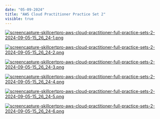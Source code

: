 ```yaml
---
date: "05-09-2024"
title: "AWS Cloud Practitioner Practice Set 2"
visible: true
---
```

<a href="/blog/images/screencapture-skillcertpro-aws-cloud-practitioner-full-practice-sets-2-2024-09-05-15_26_24-1.png" target="_blank"><img src="/blog/images/screencapture-skillcertpro-aws-cloud-practitioner-full-practice-sets-2-2024-09-05-15_26_24-1.png" alt="screencapture-skillcertpro-aws-cloud-practitioner-full-practice-sets-2-2024-09-05-15_26_24-1.png" /></a>

<a href="/blog/images/screencapture-skillcertpro-aws-cloud-practitioner-full-practice-sets-2-2024-09-05-15_26_24-2.png" target="_blank"><img src="/blog/images/screencapture-skillcertpro-aws-cloud-practitioner-full-practice-sets-2-2024-09-05-15_26_24-2.png" alt="screencapture-skillcertpro-aws-cloud-practitioner-full-practice-sets-2-2024-09-05-15_26_24-2.png" /></a>

<a href="/blog/images/screencapture-skillcertpro-aws-cloud-practitioner-full-practice-sets-2-2024-09-05-15_26_24-3.png" target="_blank"><img src="/blog/images/screencapture-skillcertpro-aws-cloud-practitioner-full-practice-sets-2-2024-09-05-15_26_24-3.png" alt="screencapture-skillcertpro-aws-cloud-practitioner-full-practice-sets-2-2024-09-05-15_26_24-3.png" /></a>

<a href="/blog/images/screencapture-skillcertpro-aws-cloud-practitioner-full-practice-sets-2-2024-09-05-15_26_24-4.png" target="_blank"><img src="/blog/images/screencapture-skillcertpro-aws-cloud-practitioner-full-practice-sets-2-2024-09-05-15_26_24-4.png" alt="screencapture-skillcertpro-aws-cloud-practitioner-full-practice-sets-2-2024-09-05-15_26_24-4.png" /></a>

<a href="/blog/images/screencapture-skillcertpro-aws-cloud-practitioner-full-practice-sets-2-2024-09-05-15_26_24-5.png" target="_blank"><img src="/blog/images/screencapture-skillcertpro-aws-cloud-practitioner-full-practice-sets-2-2024-09-05-15_26_24-5.png" alt="screencapture-skillcertpro-aws-cloud-practitioner-full-practice-sets-2-2024-09-05-15_26_24-5.png" /></a>

<a href="/blog/images/screencapture-skillcertpro-aws-cloud-practitioner-full-practice-sets-2-2024-09-05-15_26_24-6.png" target="_blank"><img src="/blog/images/screencapture-skillcertpro-aws-cloud-practitioner-full-practice-sets-2-2024-09-05-15_26_24-6.png" alt="screencapture-skillcertpro-aws-cloud-practitioner-full-practice-sets-2-2024-09-05-15_26_24-6.png" /></a>
